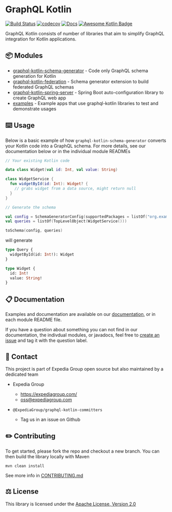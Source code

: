 # GraphQL Kotlin

[![Build Status](https://travis-ci.org/ExpediaGroup/graphql-kotlin.svg?branch=master)](https://travis-ci.org/ExpediaGroup/graphql-kotlin)
[![codecov](https://codecov.io/gh/ExpediaGroup/graphql-kotlin/branch/master/graph/badge.svg)](https://codecov.io/gh/ExpediaGroup/graphql-kotlin)
[![Docs](https://github.com/ExpediaGroup/graphql-kotlin/workflows/Publish%20Docs/badge.svg)](https://expediagroup.github.io/graphql-kotlin)
[![Awesome Kotlin Badge](https://kotlin.link/awesome-kotlin.svg)](https://github.com/KotlinBy/awesome-kotlin)

GraphQL Kotlin consists of number of libraries that aim to simplify GraphQL integration for Kotlin applications.

## 📦 Modules

* [graphql-kotlin-schema-generator](/graphql-kotlin-schema-generator) - Code only GraphQL schema generation for Kotlin
* [graphql-kotlin-federation](/graphql-kotlin-federation) - Schema generator extension to build federated GraphQL schemas
* [graphql-kotlin-spring-server](/graphql-kotlin-spring-server) - Spring Boot auto-configuration library to create GraphQL web app
* [examples](/examples) - Example apps that use graphql-kotlin libraries to test and demonstrate usages

## ⌨️ Usage

Below is a basic example of how `graphql-kotlin-schema-generator` converts your Kotlin code into a GraphQL schema. For more details, see our documentation below or in the individual module READMEs

```kotlin
// Your existing Kotlin code

data class Widget(val id: Int, val value: String)

class WidgetService {
  fun widgetById(id: Int): Widget? {
    // grabs widget from a data source, might return null
  }
}

// Generate the schema

val config = SchemaGeneratorConfig(supportedPackages = listOf("org.example"))
val queries = listOf(TopLevelObject(WidgetService()))

toSchema(config, queries)
```

will generate

```graphql
type Query {
  widgetById(id: Int!): Widget
}

type Widget {
  id: Int!
  value: String!
}
```

## 📋 Documentation

Examples and documentation are available on our
[documentation](https://expediagroup.github.io/graphql-kotlin),
or in each module README file.

If you have a question about something you can not find in our documentation, the indivdual modules, or javadocs, feel free to [create an issue](https://github.com/ExpediaGroup/graphql-kotlin/issues) and tag it with the question label.

## 👥 Contact

This project is part of Expedia Group open source but also maintained by a dedicated team

* Expedia Group
  * https://expediagroup.com/
  * oss@expediagroup.com
  
* `@ExpediaGroup/graphql-kotlin-committers`
  * Tag us in an issue on Github

## ✏️ Contributing

To get started, please fork the repo and checkout a new branch. You can then build the library locally with Maven

```shell script
mvn clean install
```


See more info in [CONTRIBUTING.md](CONTRIBUTING.md)

## ⚖️ License
This library is licensed under the [Apache License, Version 2.0](LICENSE)
